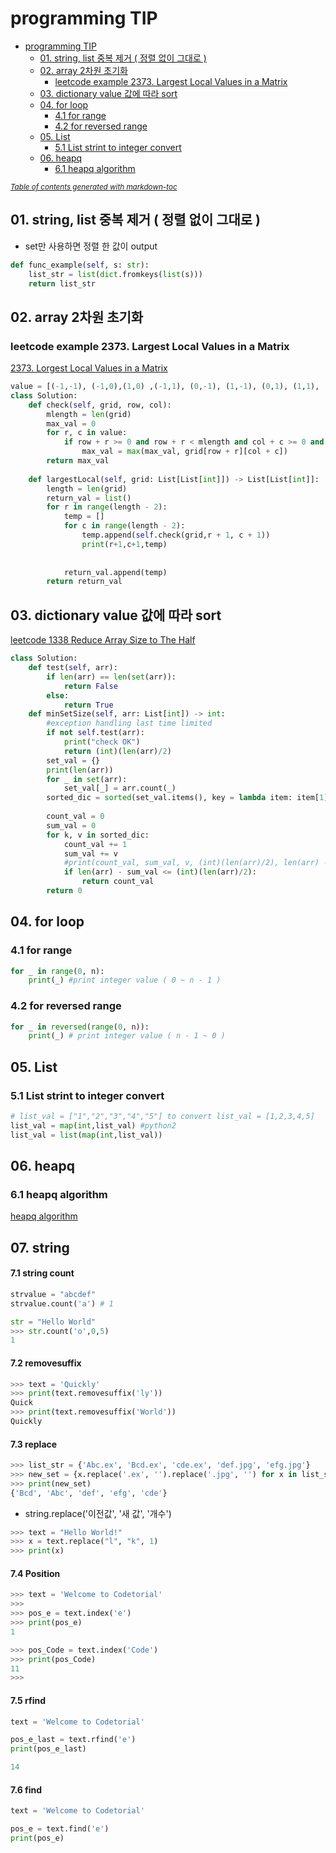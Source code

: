 # programming TIP

- [programming TIP](#programming-tip)
  - [01. string, list 중복 제거 ( 정렬 없이 그대로 )](#01-string-list-중복-제거--정렬-없이-그대로-)
  - [02. array 2차원 초기화](#02-array-2차원-초기화)
    - [leetcode example 2373. Largest Local Values in a Matrix](#leetcode-example-2373-largest-local-values-in-a-matrix)
  - [03. dictionary value 값에 따라 sort](#03-dictionary-value-값에-따라-sort)
  - [04. for loop](#04-for-loop)
    - [4.1 for range](#41-for-range)
    - [4.2 for reversed range](#42-for-reversed-range)
  - [05. List](#05-list)
    - [5.1 List strint to integer convert](#51-list-strint-to-integer-convert)
  - [06. heapq](#06-heapq)
    - [6.1 heapq algorithm](#61-heapq-algorithm)

<small><i><a href='http://ecotrust-canada.github.io/markdown-toc/'>Table of contents generated with markdown-toc</a></i></small>
 

<style type="text/css">
    ol { list-style-type: upper-alpha; }
</style>

## 01. string, list 중복 제거 ( 정렬 없이 그대로 )

- set만 사용하면 정렬 한 값이 output  

```python
def func_example(self, s: str):
    list_str = list(dict.fromkeys(list(s)))
    return list_str
```

## 02. array 2차원 초기화

### leetcode example 2373. Largest Local Values in a Matrix

[2373. Lorgest Local Values in a Matrix](https://leetcode.com/problems/largest-local-values-in-a-matrix/)  

```python
value = [(-1,-1), (-1,0),(1,0) ,(-1,1), (0,-1), (1,-1), (0,1), (1,1), (0,0)]
class Solution:
    def check(self, grid, row, col):
        mlength = len(grid)
        max_val = 0
        for r, c in value:
            if row + r >= 0 and row + r < mlength and col + c >= 0 and col + r < mlength:
                max_val = max(max_val, grid[row + r][col + c])
        return max_val
    
    def largestLocal(self, grid: List[List[int]]) -> List[List[int]]:
        length = len(grid)
        return_val = list()
        for r in range(length - 2):
            temp = []
            for c in range(length - 2):
                temp.append(self.check(grid,r + 1, c + 1))
                print(r+1,c+1,temp)
                
            
            return_val.append(temp)
        return return_val
```

## 03. dictionary value 값에 따라 sort 

[leetcode 1338 Reduce Array Size to The Half](https://leetcode.com/problems/reduce-array-size-to-the-half/)  

```python
class Solution:
    def test(self, arr):
        if len(arr) == len(set(arr)):
            return False
        else:
            return True
    def minSetSize(self, arr: List[int]) -> int:
        #exception handling last time limited 
        if not self.test(arr):
            print("check OK")
            return (int)(len(arr)/2)
        set_val = {}
        print(len(arr))
        for _ in set(arr):
            set_val[_] = arr.count(_)
        sorted_dic = sorted(set_val.items(), key = lambda item: item[1], reverse = True)
        
        count_val = 0
        sum_val = 0
        for k, v in sorted_dic:
            count_val += 1
            sum_val += v
            #print(count_val, sum_val, v, (int)(len(arr)/2), len(arr) - sum_val)
            if len(arr) - sum_val <= (int)(len(arr)/2):
                return count_val
        return 0
```

## 04. for loop 

### 4.1 for range

```python
for _ in range(0, n):
    print(_) #print integer value ( 0 ~ n - 1 )
```

### 4.2 for reversed range

```python
for _ in reversed(range(0, n)):
    print(_) # print integer value ( n - 1 ~ 0 )
```

## 05. List

### 5.1 List strint to integer convert 

```python 
# list_val = ["1","2","3","4","5"] to convert list_val = [1,2,3,4,5] 
list_val = map(int,list_val) #python2
list_val = list(map(int,list_val))
```

## 06. heapq

### 6.1 heapq algorithm 

[heapq algorithm](https://docs.python.org/ko/3/library/heapq.html)  

## 07. string 

#### 7.1 string count 

```python
strvalue = "abcdef"
strvalue.count('a') # 1

str = "Hello World"
>>> str.count('o',0,5)
1
```

#### 7.2 removesuffix 

```python
>>> text = 'Quickly'
>>> print(text.removesuffix('ly'))
Quick
>>> print(text.removesuffix('World'))
Quickly
```

#### 7.3 replace 

```python
>>> list_str = {'Abc.ex', 'Bcd.ex', 'cde.ex', 'def.jpg', 'efg.jpg'}
>>> new_set = {x.replace('.ex', '').replace('.jpg', '') for x in list_str}
>>> print(new_set)
{'Bcd', 'Abc', 'def', 'efg', 'cde'}
```  

- string.replace('이전값', '새 값', '개수')

```python
>>> text = "Hello World!"
>>> x = text.replace("l", "k", 1)
>>> print(x)
```
#### 7.4 Position

```python
>>> text = 'Welcome to Codetorial'
>>>
>>> pos_e = text.index('e')
>>> print(pos_e)
1

>>> pos_Code = text.index('Code')
>>> print(pos_Code)
11
>>>
```

#### 7.5 rfind

```python
text = 'Welcome to Codetorial'

pos_e_last = text.rfind('e')
print(pos_e_last)

14
```

#### 7.6 find

```python
text = 'Welcome to Codetorial'

pos_e = text.find('e')
print(pos_e)
```





